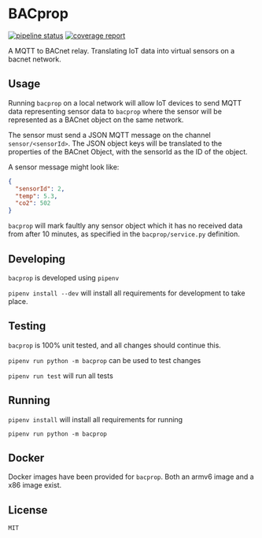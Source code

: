# BACprop

[![pipeline status](https://gitlab.com/freshollie/bacprop/badges/master/pipeline.svg)](https://gitlab.com/freshollie/bacprop/commits/master)
[![coverage report](https://gitlab.com/freshollie/bacprop/badges/master/coverage.svg)](http://freshollie.gitlab.io/bacprop)

A MQTT to BACnet relay. Translating IoT data into virtual sensors on a bacnet network.

## Usage

Running `bacprop` on a local network will allow IoT devices to send MQTT data representing sensor data to
`bacprop` where the sensor will be represented as a BACnet object on the same network.

The sensor must send a JSON MQTT message on the channel `sensor/<sensorId>`. The JSON object keys
will be translated to the properties of the BACnet Object, with the sensorId as the ID of the object.

A sensor message might look like:

```json
{
  "sensorId": 2,
  "temp": 5.3,
  "co2": 502
}
```

`bacprop` will mark faultly any sensor object which it has no received data from
after 10 minutes, as specified in the `bacprop/service.py` definition.

## Developing

`bacprop` is developed using `pipenv`

`pipenv install --dev` will install all requirements for development to take place.

## Testing

`bacprop` is 100% unit tested, and all changes should continue this.

`pipenv run python -m bacprop` can be used to test changes

`pipenv run test` will run all tests

## Running

`pipenv install` will install all requirements for running

`pipenv run python -m bacprop`

## Docker

Docker images have been provided for `bacprop`. Both an armv6 image and a x86 image exist.

## License

`MIT`
